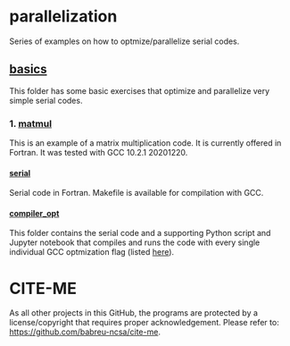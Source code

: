 # parallelization
Series of examples on how to optmize/parallelize serial codes.

## [basics](./basics)
This folder has some basic exercises that optimize and parallelize very simple serial codes.
### 1. [matmul](./basics/matmul)
This is an example of a matrix multiplication code. It is currently offered in Fortran. It was tested with GCC 10.2.1 20201220.
#### [serial](./basics/matmul/serial)
Serial code in Fortran. Makefile is available for compilation with GCC. 
#### [compiler_opt](./basics/matmul/compiler_opt)
This folder contains the serial code and a supporting Python script and Jupyter notebook that compiles and runs the code with every single individual GCC optmization flag (listed [here](https://gcc.gnu.org/onlinedocs/gcc/Optimize-Options.html)).





# CITE-ME
As all other projects in this GitHub, the programs are protected by a license/copyright that requires proper acknowledgement. Please refer to: https://github.com/babreu-ncsa/cite-me.
